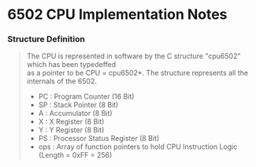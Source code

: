 # 6502 CPU Implementation Notes

### Structure Definition

> The CPU is represented in software by the C structure "cpu6502" which has been typedeffed  
> as a pointer to be CPU = cpu6502\*. The structure represents all the internals of the 6502.
>
> - PC : Program Counter (16 Bit)
> - SP : Stack Pointer (8 Bit)
> - A : Accumulator (8 Bit)
> - X : X Register (8 Bit)
> - Y : Y Register (8 Bit)
> - PS : Processor Status Register (8 Bit)
> - ops : Array of function pointers to hold CPU Instruction Logic (Length = 0xFF = 256)
